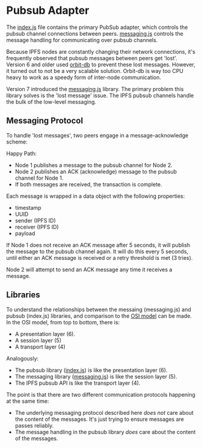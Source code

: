 # Pubsub Adapter

The [index.js](./index.js) file contains the primary PubSub adapter, which controls the pubsub channel connections between peers. [messaging.js](./messaging.js) controls the message handling for communicating over pubsub channels.

Because IPFS nodes are constantly changing their network connections, it's frequently observed that pubsub messages between peers get 'lost'. Version 6 and older used [orbit-db](https://www.npmjs.com/package/orbit-db) to prevent these lost messages. However, it turned out to not be a very scalable solution. Orbit-db is way too CPU heavy to work as a speedy form of inter-node communication.

Version 7 introduced the [messaging.js](./messaging.js) library. The primary problem this library solves is the 'lost message' issue. The IPFS pubsub channels handle the bulk of the low-level messaging.

## Messaging Protocol

To handle 'lost messages', two peers engage in a message-acknowledge scheme:

Happy Path:

- Node 1 publishes a message to the pubsub channel for Node 2.
- Node 2 publishes an ACK (acknowledge) message to the pubsub channel for Node 1.
- If both messages are received, the transaction is complete.

Each message is wrapped in a data object with the following properties:

- timestamp
- UUID
- sender (IPFS ID)
- receiver (IPFS ID)
- payload

If Node 1 does not receive an ACK message after 5 seconds, it will publish the message to the pubsub channel again. It will do this every 5 seconds, until either an ACK message is received or a retry threshold is met (3 tries).

Node 2 will attempt to send an ACK message any time it receives a message.

## Libraries

To understand the relationships between the messaing (messaging.js) and pubsub (index.js) libraries, and comparison to the [OSI model](https://www.imperva.com/learn/application-security/osi-model/) can be made. In the OSI model, from top to bottom, there is:

- A presentation layer (6).
- A session layer (5)
- A transport layer (4)

Analogously:
- The pubsub library ([index.js](./index.js)) is like the presentation layer (6).
- The messaging library ([messaging.js](./messaging.js)) is like the session layer (5).
- The IPFS pubsub API is like the transport layer (4).

The point is that there are two different communication protocols happening at the same time:
- The underlying messaging protocol described here *does not* care about the content of the messages. It's just trying to ensure messages are passes reliably.
- The message handling in the pubsub library *does* care about the content of the messages.

